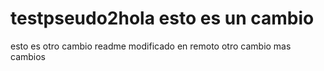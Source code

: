 # testpseudo2hola esto es un cambio
esto es otro cambio
readme modificado en remoto
otro cambio
mas cambios


